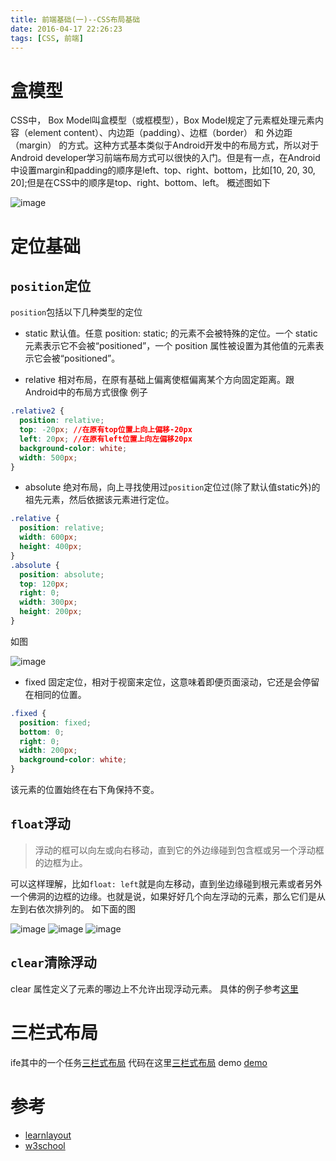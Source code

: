 ```yaml
---
title: 前端基础(一)--CSS布局基础
date: 2016-04-17 22:26:23
tags: [CSS, 前端]
---
```


# 盒模型

CSS中， Box Model叫盒模型（或框模型），Box Model规定了元素框处理元素内容（element content）、内边距（padding）、边框（border） 和 外边距（margin） 的方式。这种方式基本类似于Android开发中的布局方式，所以对于Android developer学习前端布局方式可以很快的入门。但是有一点，在Android中设置margin和padding的顺序是left、top、right、bottom，比如[10, 20, 30, 20];但是在CSS中的顺序是top、right、bottom、left。
概述图如下

![image](https://raw.githubusercontent.com/w4lle/w4lle.github.io/post/source/uploads/box-model.png)

# 定位基础

## ``position``定位

``position``包括以下几种类型的定位

* static 默认值。任意 position: static; 的元素不会被特殊的定位。一个 static 元素表示它不会被“positioned”，一个 position 属性被设置为其他值的元素表示它会被“positioned”。

* relative 相对布局，在原有基础上偏离使框偏离某个方向固定距离。跟Android中的布局方式很像
例子

```css
.relative2 {
  position: relative;
  top: -20px; //在原有top位置上向上偏移-20px
  left: 20px; //在原有left位置上向左偏移20px
  background-color: white;
  width: 500px;
}
```
* absolute 绝对布局，向上寻找使用过``position``定位过(除了默认值static外)的祖先元素，然后依据该元素进行定位。

```css
.relative {
  position: relative;
  width: 600px;
  height: 400px;
}
.absolute {
  position: absolute;
  top: 120px;
  right: 0;
  width: 300px;
  height: 200px;
}
```

如图

![image](https://raw.githubusercontent.com/w4lle/w4lle.github.io/post/source/uploads/absolute.png)

* fixed 固定定位，相对于视窗来定位，这意味着即便页面滚动，它还是会停留在相同的位置。

```css
.fixed {
  position: fixed;
  bottom: 0;
  right: 0;
  width: 200px;
  background-color: white;
}
```
该元素的位置始终在右下角保持不变。

## ``float``浮动

> 浮动的框可以向左或向右移动，直到它的外边缘碰到包含框或另一个浮动框的边框为止。

可以这样理解，比如``float: left``就是向左移动，直到坐边缘碰到根元素或者另外一个佛洞的边框的边缘。也就是说，如果好好几个向左浮动的元素，那么它们是从左到右依次排列的。
如下面的图

![image](https://raw.githubusercontent.com/w4lle/w4lle.github.io/post/source/uploads/float1.png)
![image](https://raw.githubusercontent.com/w4lle/w4lle.github.io/post/source/uploads/float2.png)
![image](https://raw.githubusercontent.com/w4lle/w4lle.github.io/post/source/uploads/float3.png)

## ``clear``清除浮动

clear 属性定义了元素的哪边上不允许出现浮动元素。
具体的例子参考[这里](http://zh.learnlayout.com/clear.html)

# 三栏式布局

ife其中的一个任务[三栏式布局](http://ife.baidu.com/task/detail?taskId=3)
代码在这里[三栏式布局](https://github.com/w4lle/ife_baidu/tree/master/task3)
demo [demo](http://w4lle.github.io/ife_baidu/task3/task3.html)

# 参考

* [learnlayout](http://zh.learnlayout.com/)
* [w3school](http://www.w3school.com.cn/css/css_positioning.asp)